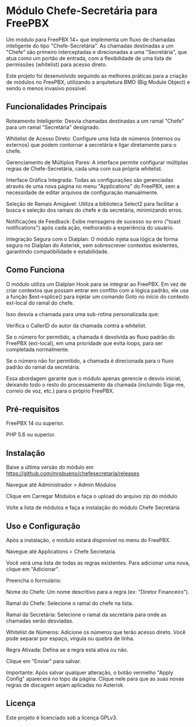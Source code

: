 # Módulo Chefe-Secretária para FreePBX
Um módulo para FreePBX 14+ que implementa um fluxo de chamadas inteligente do tipo "Chefe-Secretária". As chamadas destinadas a um "Chefe" são primeiro interceptadas e direcionadas a uma "Secretária", que atua como um portão de entrada, com a flexibilidade de uma lista de permissões (whitelist) para acesso direto.

Este projeto foi desenvolvido seguindo as melhores práticas para a criação de módulos no FreePBX, utilizando a arquitetura BMO (Big Module Object)  e sendo o menos invasivo possível.

## Funcionalidades Principais
Roteamento Inteligente: Desvia chamadas destinadas a um ramal "Chefe" para um ramal "Secretária" designado.

Whitelist de Acesso Direto: Configure uma lista de números (internos ou externos) que podem contornar a secretária e ligar diretamente para o chefe.

Gerenciamento de Múltiplos Pares: A interface permite configurar múltiplas regras de Chefe-Secretária, cada uma com sua própria whitelist.

Interface Gráfica Integrada: Todas as configurações são gerenciadas através de uma nova página no menu "Applications" do FreePBX, sem a necessidade de editar arquivos de configuração manualmente.

Seleção de Ramais Amigável: Utiliza a biblioteca Select2 para facilitar a busca e seleção dos ramais do chefe e da secretária, minimizando erros.

Notificações de Feedback: Exibe mensagens de sucesso ou erro ("toast notifications") após cada ação, melhorando a experiência do usuário.

Integração Segura com o Dialplan: O módulo injeta sua lógica de forma segura no Dialplan do Asterisk, sem sobrescrever contextos existentes, garantindo compatibilidade e estabilidade.

## Como Funciona
O módulo utiliza um Dialplan Hook para se integrar ao FreePBX. Em vez de criar contextos que possam entrar em conflito com a lógica padrão, ele usa a função $ext->splice()  para injetar um comando Goto no início do contexto ext-local do ramal do chefe.

Isso desvia a chamada para uma sub-rotina personalizada que:

Verifica o CallerID do autor da chamada contra a whitelist.

Se o número for permitido, a chamada é devolvida ao fluxo padrão do FreePBX (ext-local), em uma prioridade que evita loops, para ser completada normalmente.

Se o número não for permitido, a chamada é direcionada para o fluxo padrão do ramal da secretária.

Essa abordagem garante que o módulo apenas gerencie o desvio inicial, deixando todo o resto do processamento da chamada (incluindo Siga-me, correio de voz, etc.) para o próprio FreePBX.

## Pré-requisitos

FreePBX 14 ou superior.

PHP 5.6 ou superior.

## Instalação
Baixe a última versão do módulo em https://github.com/mrpbueno/chefesecretaria/releases

Navegue até Administrador > Admin Módulos

Clique em Carregar Módulos e faça o upload do arquivo zip do módulo

Volte a lista de módulos e faça a instalação do módulo Chefe Secretária

## Uso e Configuração
Após a instalação, o módulo estará disponível no menu do FreePBX.

Navegue até Applications > Chefe Secretaria.

Você verá uma lista de todas as regras existentes. Para adicionar uma nova, clique em "Adicionar".

Preencha o formulário:

Nome do Chefe: Um nome descritivo para a regra (ex: "Diretor Financeiro").

Ramal do Chefe: Selecione o ramal do chefe na lista.

Ramal da Secretária: Selecione o ramal da secretária para onde as chamadas serão desviadas.

Whitelist de Números: Adicione os números que terão acesso direto. Você pode separar por espaço, vírgula ou quebra de linha.

Regra Ativada: Defina se a regra está ativa ou não.

Clique em "Enviar" para salvar.

Importante: Após salvar qualquer alteração, o botão vermelho "Apply Config" aparecerá no topo da página. Clique nele para que as suas novas regras de discagem sejam aplicadas no Asterisk.

## Licença
Este projeto é licenciado sob a licença GPLv3.
